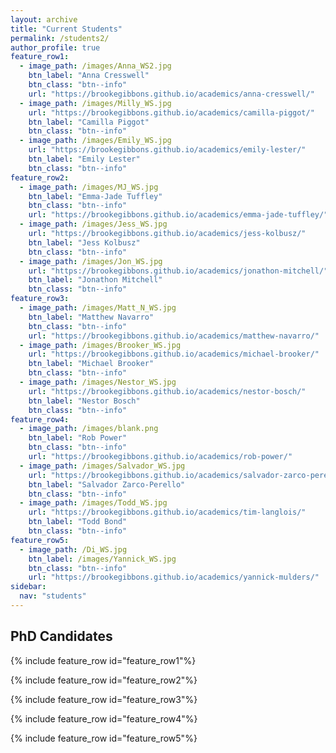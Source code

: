 ```yaml
---
layout: archive
title: "Current Students"
permalink: /students2/
author_profile: true
feature_row1:
  - image_path: /images/Anna_WS2.jpg
    btn_label: "Anna Cresswell"
    btn_class: "btn--info"
    url: "https://brookegibbons.github.io/academics/anna-cresswell/"
  - image_path: /images/Milly_WS.jpg
    url: "https://brookegibbons.github.io/academics/camilla-piggot/"
    btn_label: "Camilla Piggot"
    btn_class: "btn--info"
  - image_path: /images/Emily_WS.jpg
    url: "https://brookegibbons.github.io/academics/emily-lester/"
    btn_label: "Emily Lester"
    btn_class: "btn--info"
feature_row2:
  - image_path: /images/MJ_WS.jpg
    btn_label: "Emma-Jade Tuffley"
    btn_class: "btn--info"
    url: "https://brookegibbons.github.io/academics/emma-jade-tuffley/"
  - image_path: /images/Jess_WS.jpg
    url: "https://brookegibbons.github.io/academics/jess-kolbusz/"
    btn_label: "Jess Kolbusz"
    btn_class: "btn--info"
  - image_path: /images/Jon_WS.jpg
    url: "https://brookegibbons.github.io/academics/jonathon-mitchell/"
    btn_label: "Jonathon Mitchell"
    btn_class: "btn--info"
feature_row3:
  - image_path: /images/Matt_N_WS.jpg
    btn_label: "Matthew Navarro"
    btn_class: "btn--info"
    url: "https://brookegibbons.github.io/academics/matthew-navarro/"
  - image_path: /images/Brooker_WS.jpg
    url: "https://brookegibbons.github.io/academics/michael-brooker/"
    btn_label: "Michael Brooker"
    btn_class: "btn--info"
  - image_path: /images/Nestor_WS.jpg
    url: "https://brookegibbons.github.io/academics/nestor-bosch/"
    btn_label: "Nestor Bosch"
    btn_class: "btn--info"
feature_row4:
  - image_path: /images/blank.png
    btn_label: "Rob Power"
    btn_class: "btn--info"
    url: "https://brookegibbons.github.io/academics/rob-power/"
  - image_path: /images/Salvador_WS.jpg
    url: "https://brookegibbons.github.io/academics/salvador-zarco-perello/"
    btn_label: "Salvador Zarco-Perello"
    btn_class: "btn--info"
  - image_path: /images/Todd_WS.jpg
    url: "https://brookegibbons.github.io/academics/tim-langlois/"
    btn_label: "Todd Bond"
    btn_class: "btn--info"
feature_row5:
  - image_path: /Di_WS.jpg
    btn_label: /images/Yannick_WS.jpg
    btn_class: "btn--info"
    url: "https://brookegibbons.github.io/academics/yannick-mulders/"
sidebar:
  nav: "students"
---
```


## PhD Candidates
{% include feature_row id="feature_row1"%}

{% include feature_row id="feature_row2"%}

{% include feature_row id="feature_row3"%}

{% include feature_row id="feature_row4"%}

{% include feature_row id="feature_row5"%}
